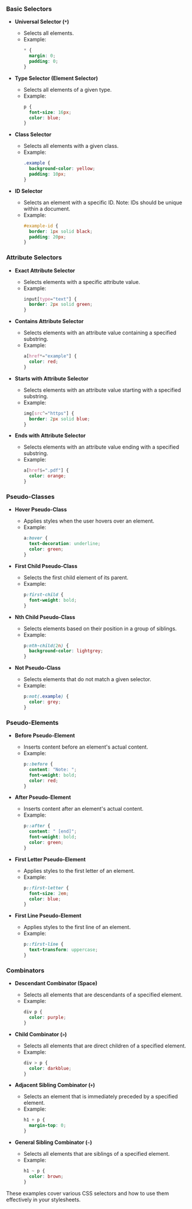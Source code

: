 
### Basic Selectors
- **Universal Selector (`*`)**
  - Selects all elements.
  - Example:
    ```css
    * {
      margin: 0;
      padding: 0;
    }
    ```

- **Type Selector (Element Selector)**
  - Selects all elements of a given type.
  - Example:
    ```css
    p {
      font-size: 16px;
      color: blue;
    }
    ```

- **Class Selector**
  - Selects all elements with a given class.
  - Example:
    ```css
    .example {
      background-color: yellow;
      padding: 10px;
    }
    ```

- **ID Selector**
  - Selects an element with a specific ID. Note: IDs should be unique within a document.
  - Example:
    ```css
    #example-id {
      border: 1px solid black;
      padding: 20px;
    }
    ```

### Attribute Selectors
- **Exact Attribute Selector**
  - Selects elements with a specific attribute value.
  - Example:
    ```css
    input[type="text"] {
      border: 2px solid green;
    }
    ```

- **Contains Attribute Selector**
  - Selects elements with an attribute value containing a specified substring.
  - Example:
    ```css
    a[href*="example"] {
      color: red;
    }
    ```

- **Starts with Attribute Selector**
  - Selects elements with an attribute value starting with a specified substring.
  - Example:
    ```css
    img[src^="https"] {
      border: 2px solid blue;
    }
    ```

- **Ends with Attribute Selector**
  - Selects elements with an attribute value ending with a specified substring.
  - Example:
    ```css
    a[href$=".pdf"] {
      color: orange;
    }
    ```

### Pseudo-Classes
- **Hover Pseudo-Class**
  - Applies styles when the user hovers over an element.
  - Example:
    ```css
    a:hover {
      text-decoration: underline;
      color: green;
    }
    ```

- **First Child Pseudo-Class**
  - Selects the first child element of its parent.
  - Example:
    ```css
    p:first-child {
      font-weight: bold;
    }
    ```

- **Nth Child Pseudo-Class**
  - Selects elements based on their position in a group of siblings.
  - Example:
    ```css
    p:nth-child(2n) {
      background-color: lightgrey;
    }
    ```

- **Not Pseudo-Class**
  - Selects elements that do not match a given selector.
  - Example:
    ```css
    p:not(.example) {
      color: grey;
    }
    ```

### Pseudo-Elements
- **Before Pseudo-Element**
  - Inserts content before an element's actual content.
  - Example:
    ```css
    p::before {
      content: "Note: ";
      font-weight: bold;
      color: red;
    }
    ```

- **After Pseudo-Element**
  - Inserts content after an element's actual content.
  - Example:
    ```css
    p::after {
      content: " [end]";
      font-weight: bold;
      color: green;
    }
    ```

- **First Letter Pseudo-Element**
  - Applies styles to the first letter of an element.
  - Example:
    ```css
    p::first-letter {
      font-size: 2em;
      color: blue;
    }
    ```

- **First Line Pseudo-Element**
  - Applies styles to the first line of an element.
  - Example:
    ```css
    p::first-line {
      text-transform: uppercase;
    }
    ```

### Combinators
- **Descendant Combinator (Space)**
  - Selects all elements that are descendants of a specified element.
  - Example:
    ```css
    div p {
      color: purple;
    }
    ```

- **Child Combinator (`>`)**
  - Selects all elements that are direct children of a specified element.
  - Example:
    ```css
    div > p {
      color: darkblue;
    }
    ```

- **Adjacent Sibling Combinator (`+`)**
  - Selects an element that is immediately preceded by a specified element.
  - Example:
    ```css
    h1 + p {
      margin-top: 0;
    }
    ```

- **General Sibling Combinator (`~`)**
  - Selects all elements that are siblings of a specified element.
  - Example:
    ```css
    h1 ~ p {
      color: brown;
    }
    ```

These examples cover various CSS selectors and how to use them effectively in your stylesheets.